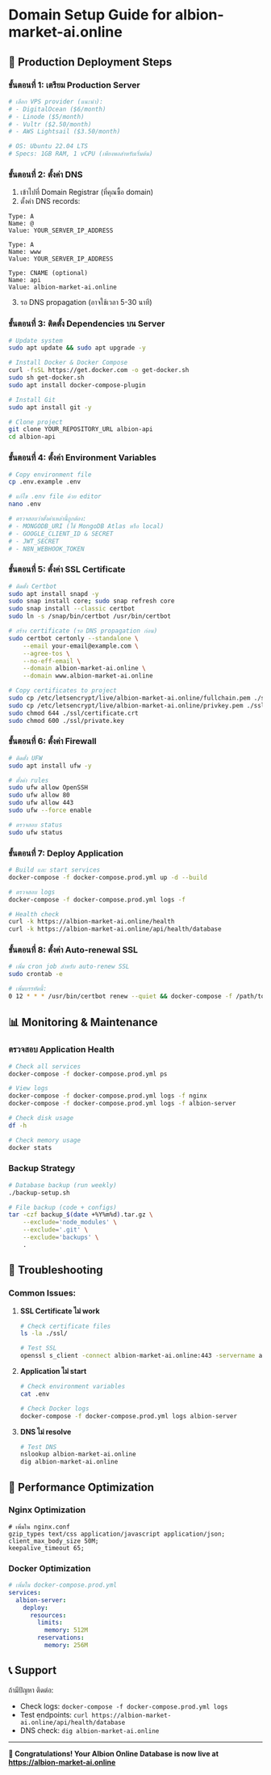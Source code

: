 # Domain Setup Guide for albion-market-ai.online

## 🚀 Production Deployment Steps

### **ขั้นตอนที่ 1: เตรียม Production Server**
```bash
# เลือก VPS provider (แนะนำ):
# - DigitalOcean ($6/month)
# - Linode ($5/month)
# - Vultr ($2.50/month)
# - AWS Lightsail ($3.50/month)

# OS: Ubuntu 22.04 LTS
# Specs: 1GB RAM, 1 vCPU (เพียงพอสำหรับเริ่มต้น)
```

### **ขั้นตอนที่ 2: ตั้งค่า DNS**
1. เข้าไปที่ Domain Registrar (ที่คุณซื้อ domain)
2. ตั้งค่า DNS records:

```
Type: A
Name: @
Value: YOUR_SERVER_IP_ADDRESS

Type: A
Name: www
Value: YOUR_SERVER_IP_ADDRESS

Type: CNAME (optional)
Name: api
Value: albion-market-ai.online
```

3. รอ DNS propagation (อาจใช้เวลา 5-30 นาที)

### **ขั้นตอนที่ 3: ติดตั้ง Dependencies บน Server**
```bash
# Update system
sudo apt update && sudo apt upgrade -y

# Install Docker & Docker Compose
curl -fsSL https://get.docker.com -o get-docker.sh
sudo sh get-docker.sh
sudo apt install docker-compose-plugin

# Install Git
sudo apt install git -y

# Clone project
git clone YOUR_REPOSITORY_URL albion-api
cd albion-api
```

### **ขั้นตอนที่ 4: ตั้งค่า Environment Variables**
```bash
# Copy environment file
cp .env.example .env

# แก้ไข .env file ด้วย editor
nano .env

# ตรวจสอบว่าตั้งค่าเหล่านี้ถูกต้อง:
# - MONGODB_URI (ใช้ MongoDB Atlas หรือ local)
# - GOOGLE_CLIENT_ID & SECRET
# - JWT_SECRET
# - N8N_WEBHOOK_TOKEN
```

### **ขั้นตอนที่ 5: ตั้งค่า SSL Certificate**
```bash
# ติดตั้ง Certbot
sudo apt install snapd -y
sudo snap install core; sudo snap refresh core
sudo snap install --classic certbot
sudo ln -s /snap/bin/certbot /usr/bin/certbot

# สร้าง certificate (รอ DNS propagation ก่อน)
sudo certbot certonly --standalone \
    --email your-email@example.com \
    --agree-tos \
    --no-eff-email \
    --domain albion-market-ai.online \
    --domain www.albion-market-ai.online

# Copy certificates to project
sudo cp /etc/letsencrypt/live/albion-market-ai.online/fullchain.pem ./ssl/certificate.crt
sudo cp /etc/letsencrypt/live/albion-market-ai.online/privkey.pem ./ssl/private.key
sudo chmod 644 ./ssl/certificate.crt
sudo chmod 600 ./ssl/private.key
```

### **ขั้นตอนที่ 6: ตั้งค่า Firewall**
```bash
# ติดตั้ง UFW
sudo apt install ufw -y

# ตั้งค่า rules
sudo ufw allow OpenSSH
sudo ufw allow 80
sudo ufw allow 443
sudo ufw --force enable

# ตรวจสอบ status
sudo ufw status
```

### **ขั้นตอนที่ 7: Deploy Application**
```bash
# Build และ start services
docker-compose -f docker-compose.prod.yml up -d --build

# ตรวจสอบ logs
docker-compose -f docker-compose.prod.yml logs -f

# Health check
curl -k https://albion-market-ai.online/health
curl -k https://albion-market-ai.online/api/health/database
```

### **ขั้นตอนที่ 8: ตั้งค่า Auto-renewal SSL**
```bash
# เพิ่ม cron job สำหรับ auto-renew SSL
sudo crontab -e

# เพิ่มบรรทัดนี้:
0 12 * * * /usr/bin/certbot renew --quiet && docker-compose -f /path/to/albion-api/docker-compose.prod.yml restart nginx
```

## 📊 Monitoring & Maintenance

### **ตรวจสอบ Application Health**
```bash
# Check all services
docker-compose -f docker-compose.prod.yml ps

# View logs
docker-compose -f docker-compose.prod.yml logs -f nginx
docker-compose -f docker-compose.prod.yml logs -f albion-server

# Check disk usage
df -h

# Check memory usage
docker stats
```

### **Backup Strategy**
```bash
# Database backup (run weekly)
./backup-setup.sh

# File backup (code + configs)
tar -czf backup_$(date +%Y%m%d).tar.gz \
    --exclude='node_modules' \
    --exclude='.git' \
    --exclude='backups' \
    .
```

## 🚨 Troubleshooting

### **Common Issues:**

1. **SSL Certificate ไม่ work**
   ```bash
   # Check certificate files
   ls -la ./ssl/

   # Test SSL
   openssl s_client -connect albion-market-ai.online:443 -servername albion-market-ai.online
   ```

2. **Application ไม่ start**
   ```bash
   # Check environment variables
   cat .env

   # Check Docker logs
   docker-compose -f docker-compose.prod.yml logs albion-server
   ```

3. **DNS ไม่ resolve**
   ```bash
   # Test DNS
   nslookup albion-market-ai.online
   dig albion-market-ai.online
   ```

## 🎯 Performance Optimization

### **Nginx Optimization**
```nginx
# เพิ่มใน nginx.conf
gzip_types text/css application/javascript application/json;
client_max_body_size 50M;
keepalive_timeout 65;
```

### **Docker Optimization**
```yaml
# เพิ่มใน docker-compose.prod.yml
services:
  albion-server:
    deploy:
      resources:
        limits:
          memory: 512M
        reservations:
          memory: 256M
```

## 📞 Support

ถ้ามีปัญหา ติดต่อ:
- Check logs: `docker-compose -f docker-compose.prod.yml logs`
- Test endpoints: `curl https://albion-market-ai.online/api/health/database`
- DNS check: `dig albion-market-ai.online`

---
**🎉 Congratulations! Your Albion Online Database is now live at https://albion-market-ai.online**